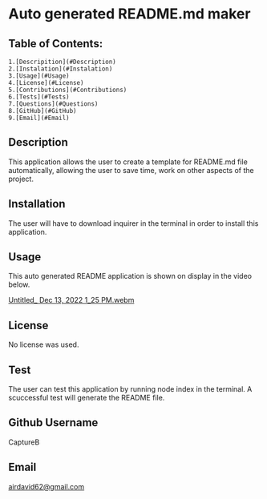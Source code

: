 # Auto generated README.md maker

## Table of Contents: 
    1.[Descripition](#Description)
    2.[Instalation](#Instalation)
    3.[Usage](#Usage)
    4.[License](#License)
    5.[Contributions](#Contributions)
    6.[Tests](#Tests)
    7.[Questions](#Questions)
    8.[GitHub](#GitHub)
    9.[Email](#Email)

## Description 
This application allows the user to create a template for README.md file automatically, allowing the user to save time, work on other aspects of the project.

## Installation
The user will have to download inquirer in the terminal in order to install this application.

## Usage
This auto generated README application is shown on display in the video below.

[Untitled_ Dec 13, 2022 1_25 PM.webm](https://user-images.githubusercontent.com/114364879/207453376-690ebfee-3438-4fe4-910c-4b428aaa9abc.webm)

## License
No license was used.

## Test
The user can test this application by running node index in the terminal. A scuccessful test will generate the README file.

## Github Username
CaptureB

## Email
airdavid62@gmail.com
